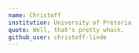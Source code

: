 ```yaml
---
name: Christoff
institution: University of Pretoria
quote: Well, that's pretty whack.
github_user: christoff-linde
---
```

